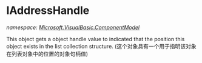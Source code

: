 ﻿# IAddressHandle
_namespace: <a href="#" onClick="load('/docs/Microsoft.VisualBasic.ComponentModel/index.md')">Microsoft.VisualBasic.ComponentModel</a>_

This object gets a object handle value to indicated that the position this object exists 
 in the list collection structure. 
 (这个对象具有一个用于指明该对象在列表对象中的位置的对象句柄值)




